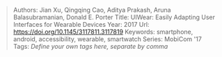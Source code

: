 > Authors: Jian Xu, Qingqing Cao, Aditya Prakash, Aruna Balasubramanian, Donald E. Porter
> Title: UIWear: Easily Adapting User Interfaces for Wearable Devices
> Year: 2017
> Url: https://doi.org/10.1145/3117811.3117819
> Keywords: smartphone, android, accessibility, wearable, smartwatch
> Series: MobiCom '17
> Tags: *Define your own tags here, separate by comma*